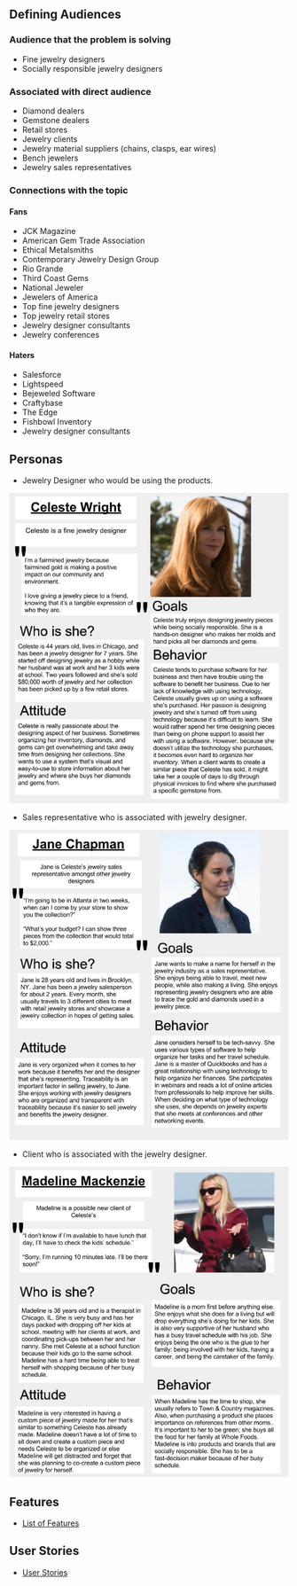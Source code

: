 ## **Defining Audiences**

### Audience that the problem is solving
- Fine jewelry designers
- Socially responsible jewelry designers


### Associated with direct audience
- Diamond dealers
- Gemstone dealers
- Retail stores
- Jewelry clients
- Jewelry material suppliers (chains, clasps, ear wires)
- Bench jewelers
- Jewelry sales representatives

### Connections with the topic
#### Fans
- JCK Magazine
- American Gem Trade Association
- Ethical Metalsmiths
- Contemporary Jewelry Design Group
- Rio Grande
- Third Coast Gems
- National Jeweler
- Jewelers of America
- Top fine jewelry designers
- Top jewelry retail stores
- Jewelry designer consultants
- Jewelry conferences

#### Haters
- Salesforce
- Lightspeed
- Bejeweled Software
- Craftybase
- The Edge
- Fishbowl Inventory
- Jewelry designer consultants


## **Personas**
- Jewelry Designer who would be using the products.

![Jewelry Designer Persona](https://github.com/ericj312/jewelry-inventory/blob/master/DesignerPersona.jpg)

- Sales representative who is associated with jewelry designer.

![Sales Representative Persona](https://github.com/ericj312/jewelry-inventory/blob/master/SalesRepPersona.jpg)

- Client who is associated with the jewelry designer.

![Jewelry Client Persona](https://github.com/ericj312/jewelry-inventory/blob/master/ClientPersona.jpg)


## **Features**
- [List of Features](https://github.com/ericj312/jewelry-inventory/blob/master/Features.md)

## User Stories
- [User Stories](https://github.com/ericj312/jewelry-inventory/blob/master/UserStories.md)
